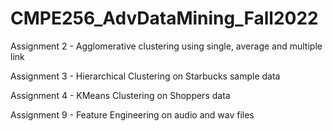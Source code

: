 # CMPE256_AdvDataMining_Fall2022
Assignment 2 - Agglomerative clustering using single, average and multiple link

Assignment 3 - Hierarchical Clustering on Starbucks sample data

Assignment 4 - KMeans Clustering on Shoppers data

Assignment 9 - Feature Engineering on audio and wav files
